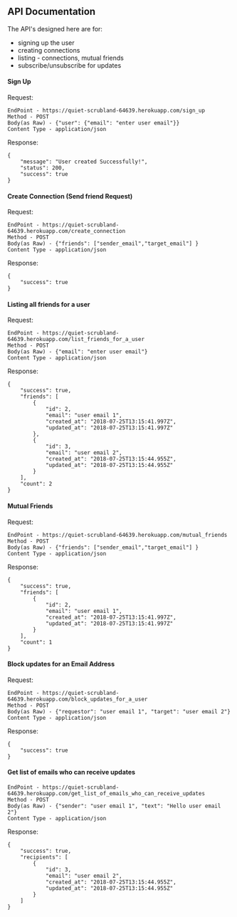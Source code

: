 ## API Documentation

The API's designed here are for:

  - signing up the user
  - creating connections
  - listing - connections, mutual friends
  - subscribe/unsubscribe for updates

#### Sign Up
Request:
```
EndPoint - https://quiet-scrubland-64639.herokuapp.com/sign_up
Method - POST
Body(as Raw) - {"user": {"email": "enter user email"}}
Content Type - application/json
```
Response:
```
{
    "message": "User created Successfully!",
    "status": 200,
    "success": true
}
```

#### Create Connection (Send friend Request)
Request:
```
EndPoint - https://quiet-scrubland-64639.herokuapp.com/create_connection
Method - POST
Body(as Raw) - {"friends": ["sender_email","target_email"] }
Content Type - application/json
```
Response:
```
{
    "success": true
}
```

#### Listing all friends for a user
Request:
```
EndPoint - https://quiet-scrubland-64639.herokuapp.com/list_friends_for_a_user
Method - POST
Body(as Raw) - {"email": "enter user email"}
Content Type - application/json
```
Response:
```
{
    "success": true,
    "friends": [
        {
            "id": 2,
            "email": "user email 1",
            "created_at": "2018-07-25T13:15:41.997Z",
            "updated_at": "2018-07-25T13:15:41.997Z"
        },
        {
            "id": 3,
            "email": "user email 2",
            "created_at": "2018-07-25T13:15:44.955Z",
            "updated_at": "2018-07-25T13:15:44.955Z"
        }
    ],
    "count": 2
}
```

#### Mutual Friends
Request:
```
EndPoint - https://quiet-scrubland-64639.herokuapp.com/mutual_friends
Method - POST
Body(as Raw) - {"friends": ["sender_email","target_email"] }
Content Type - application/json
```
Response:
```
{
    "success": true,
    "friends": [
        {
            "id": 2,
            "email": "user email 1",
            "created_at": "2018-07-25T13:15:41.997Z",
            "updated_at": "2018-07-25T13:15:41.997Z"
        }
    ],
    "count": 1
}
```

#### Block updates for an Email Address
Request:
```
EndPoint - https://quiet-scrubland-64639.herokuapp.com/block_updates_for_a_user
Method - POST
Body(as Raw) - {"requestor": "user email 1", "target": "user email 2"}
Content Type - application/json
```
Response:
```
{
    "success": true
}
```

#### Get list of emails who can receive updates
```
EndPoint - https://quiet-scrubland-64639.herokuapp.com/get_list_of_emails_who_can_receive_updates
Method - POST
Body(as Raw) - {"sender": "user email 1", "text": "Hello user email 2"}
Content Type - application/json
```
Response:
```
{
    "success": true,
    "recipients": [
        {
            "id": 3,
            "email": "user email 2",
            "created_at": "2018-07-25T13:15:44.955Z",
            "updated_at": "2018-07-25T13:15:44.955Z"
        }
    ]
}
```